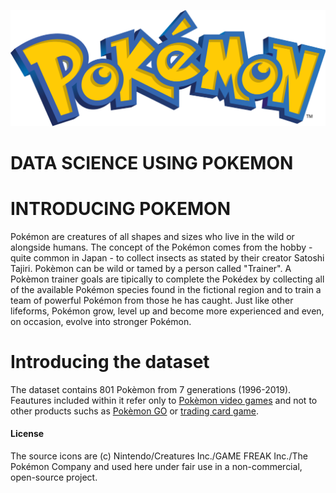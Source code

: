 
![](Pokémon_images/R_Pokémon_images_logo.png)

# DATA SCIENCE USING POKEMON
# INTRODUCING POKEMON
Pokémon are creatures of all shapes and sizes who live in the wild or alongside humans. The concept of the Pokémon comes from the hobby - quite common in Japan - to collect insects as stated by their creator Satoshi Tajiri. Pokèmon can be wild or tamed by a person called "Trainer". A Pokèmon trainer goals are tipically to complete the Pokédex by collecting all of the available Pokémon species found in the fictional region and to train a team of powerful Pokémon from those he has caught. Just like other lifeforms, Pokémon grow, level up and become more experienced and even, on occasion, evolve into stronger Pokémon.

# Introducing the dataset
The dataset contains 801 Pokèmon from 7 generations (1996-2019). Feautures included within it refer only to [Pokèmon video games](https://github.com/https://en.wikipedia.org/wiki/Pok%C3%A9mon_(video_game_series)) and not to other products suchs as [Pokèmon GO](https://github.com/https://en.wikipedia.org/wiki/Pok%C3%A9mon_Go) or [trading card game](https://github.com/https://en.wikipedia.org/wiki/Pok%C3%A9mon_Trading_Card_Game).



#### License
The source icons are (c) Nintendo/Creatures Inc./GAME FREAK Inc./The Pokémon Company and used here under fair use in a non-commercial, open-source project.
